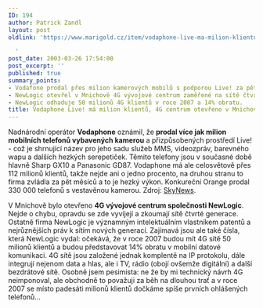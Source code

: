 ```yaml
---
ID: 194
author: Patrick Zandl
layout: post
oldlink: 'https://www.marigold.cz/item/vodaphone-live-ma-milion-klientu-4g-centrum-otevreno-v-mnichove

  '
post_date: 2003-03-26 17:54:00
post_excerpt: ''
published: true
summary_points:
- Vodafone prodal přes milion kamerových mobilů s podporou Live! za pět měsíců.
- NewLogic otevřel v Mnichově 4G vývojové centrum zaměřené na sítě čtvrté generace.
- NewLogic odhaduje 50 milionů 4G klientů v roce 2007 a 14% obratu.
title: Vodaphone Live! má milion klientů, 4G centrum otevřeno v Mnichově
---
```


<p>
Nadnárodní operátor <STRONG>Vodaphone</STRONG> oznámil, že <STRONG>prodal více jak milion mobilních telefonů vybavených kamerou</STRONG> a přizpůsobených prostředí Live! - což je shrnující název pro jeho sadu služeb MMS, videozpráv, barevného wapu a dalších hezkých serepetiček. Těmito telefony jsou v současné době hlavně Sharp GX10 a Panasonic GD87. Vodaphone má ale celosvětově přes 112 milionů klientů, takže nejde ani o jedno procento, na druhou stranu to firma zvládla za pět měsíců a to je hezký výkon. Konkureční Orange prodal 330 000 telefonů s vestavěnou kamerou. Zdroj: <A href="http://www.sky.com/skynews/article/0,,30400-12275920,00.html" target=_blank>SkyNews</A>.</p>

<p>
V Mnichově bylo otevřeno <STRONG>4G vývojové centrum společnosti NewLogic</STRONG>. Nejde o chybu, opravdu se zde vyvíjejí a zkoumají sítě čtvrté generace. Ostatně firma NewLogic je významným intelektuálním vlastníkem patentů a nejrůznějších práv k sítím nových generací. Zajímavá jsou ale také čísla, která NewLogic vydal: očekává, že v roce 2007 budou mít 4G sítě 50 milionů klientů a budou představovat 14% obratu v mobilní datové komunikaci. 4G sítě jsou založené jednak komplentě na IP protokolu, dále integrují nejenom data a hlas, ale i TV, rádio (obojí ovšemže digitální) a další bezdrátové sítě. Osobně jsem pesimista: ne že by mi technický návrh 4G neimponoval, ale obchodně to považuji za běh na dlouhou trať a v roce 2007 se místo padesáti milionů klientů dočkáme spíše prvních ohlášených telefonů...</p>